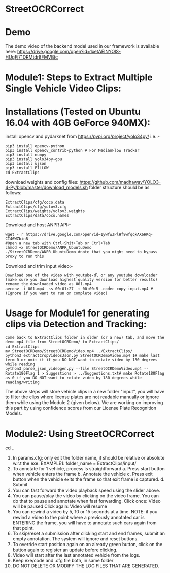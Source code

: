 # StreetOCRCorrect

# Demo
The demo video of the backend model used in our framework is available here: https://drive.google.com/open?id=1xetAEINYOlS-HUgFj71DRMtdr8FMVBtc


# Module1: Steps to Extract Multiple Single Vehicle Video Clips:

# Installations (Tested on Ubuntu 16.04 with 4GB GeForce 940MX):
install opencv and pydarknet from https://pypi.org/project/yolo34py/ i.e.:-
```
pip3 install opencv-python
pip3 install opencv_contrib-python # For MedianFlow Tracker
pip3 install numpy
pip3 install yolo34py-gpu
pip3 install ujson
pip3 install PILLOW
cd ExtractClips
```

download weights and config files: https://github.com/madhawav/YOLO3-4-Py/blob/master/download_models.sh
folder structure should be as follows:
```
ExtractClips/cfg/coco.data
ExtractClips/cfg/yolov3.cfg
ExtractClips/weights/yolov3.weights
ExtractClips/data/coco.names
```

Download and host ANPR API:-
```
wget - r https://drive.google.com/open?id=1ywfwJPlHf9wfqqkAX6HKq-CI46WZbinB
#Open a new tab with Ctrl+Shit+Tab or Ctrl+Tab
chmod +x StreetOCRDemo/ANPR_UbuntuDemo
./StreetOCRDemo/ANPR_UbuntuDemo #note that you might need to bypass proxy to run this
```
Download and trim input video:-
```
Download one of the video with youtube-dl or any youtube downloader (make sure you download highest quality version for better results)
rename the downloaded video as 001.mp4
avconv -i 001.mp4 -ss 00:01:27 -t 00:00:5 -codec copy input.mp4 # (Ignore if you want to run on complete video) 
```

# Usage for Module1 for generating clips via Detection and Tracking:
```
Come back to ExtractClips folder in older (or a new) tab, and move the demo mp4 file from StreetOCRDemo/ to ExtractClips/
cd ExtractClips
mv StreetOCRDemo/StreetOCRDemoVideo.mp4 ../ExtractClips/
python3 extractCropVideosJson.py StreetOCRDemoVideo.mp4 1# make last term 0 or omit it if you DO NOT want to rotate video by 180 degrees while reading
python3 parse_json_videogen.py --file StreetOCRDemoVideo.mp4 --Rotate180Flag 1 > Suggestions > ../Suggestions.txt# make Rotate180Flag as 0 if you DO NOT want to rotate video by 180 degrees while reading/writing
```
The above steps will store vehicle clips in a new folder "input", you will have to filter the clips where license plates are not readable manually or ignore them while using the Module 2 (given below). We are working on improving this part by using confidence scores from our License Plate Recognition Models.

# Module2: Using StreetOCRCorrect
cd ..
1. In params.cfg: only edit the folder name, it should be relative or absolute w.r.t the exe.
	 EXAMPLE1: folder_name = ExtractClips/input/
2. To annotate for 1 vehicle, process is straightforward
	a. Press start button when vehicle enters the frame
	b. Annotate the vehicle
	c. Press exit button when the vehicle exits the frame so that exit frame is captured.
	d. Submit
3. You can fast forward the video playback speed using the slider above.
4. You can pause/play the video by clicking on the video frame. You can do that to pause and annotate when fast forwarding. 
	Click once: Video will be paused
	Click again: Video will resume
5. You can rewind a video by 5, 10 or 15 seconds at a time.
	NOTE: if you rewind a video to the point where a previously 
	annotated car is ENTERING the frame, you will have to
	annotate such cars again from that point.
6. To skip/reset a submission after clicking start and end frames, submit an empty annotation. The system will ignore and reset buttons.
7. To override start position again on an already green button, click on the button again to register an update before clicking.
8. Video will start after the last annotated vehicle from the logs.
9. Keep exe/code and .cfg file both, in same folder
10. DO NOT DELETE OR MODIFY THE LOG FILES THAT ARE GENERATED.
